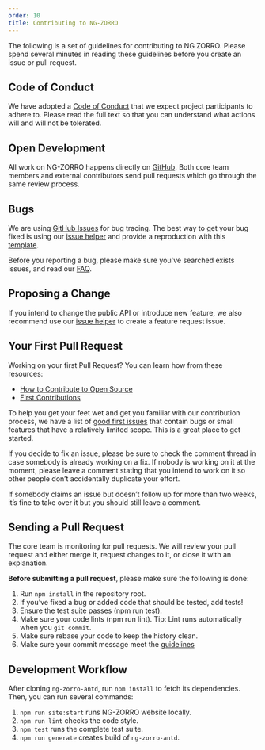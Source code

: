 ```yaml
---
order: 10
title: Contributing to NG-ZORRO
---
```


The following is a set of guidelines for contributing to NG ZORRO. Please spend several minutes in reading these guidelines before you create an issue or pull request.

## Code of Conduct

We have adopted a [Code of Conduct](https://github.com/NG-ZORRO/ng-zorro-antd/blob/master/CODE_OF_CONDUCT.md) that we expect project participants to adhere to. Please read the full text so that you can understand what actions will and will not be tolerated.

## Open Development

All work on NG-ZORRO happens directly on [GitHub](https://github.com/NG-ZORRO/ng-zorro-antd). Both core team members and external contributors send pull requests which go through the same review process.

## Bugs

We are using [GitHub Issues](https://github.com/NG-ZORRO/ng-zorro-antd/issues) for bug tracing. The best way to get your bug fixed is using our [issue helper](https://ng.ant.design/issue-helper/#/en) and provide a reproduction with this [template](https://stackblitz.com/edit/ng-zorro-antd-setup?file=app%2Fapp.component.ts).

Before you reporting a bug, please make sure you've searched exists issues, and read our [FAQ](docs/faq/en).

## Proposing a Change

If you intend to change the public API or introduce new feature, we also recommend use our [issue helper](https://ng.ant.design/issue-helper/#/en) to create a feature request issue.

## Your First Pull Request

Working on your first Pull Request? You can learn how from these resources:

* [How to Contribute to Open Source](https://opensource.guide/how-to-contribute/)
* [First Contributions](https://github.com/firstcontributions/first-contributions)

To help you get your feet wet and get you familiar with our contribution process, we have a list of [good first issues](https://github.com/NG-ZORRO/ng-zorro-antd/labels/good%20first%20issue) that contain bugs or small features that have a relatively limited scope. This is a great place to get started.

If you decide to fix an issue, please be sure to check the comment thread in case somebody is already working on a fix. If nobody is working on it at the moment, please leave a comment stating that you intend to work on it so other people don’t accidentally duplicate your effort.

If somebody claims an issue but doesn’t follow up for more than two weeks, it’s fine to take over it but you should still leave a comment.

## Sending a Pull Request

The core team is monitoring for pull requests. We will review your pull request and either merge it, request changes to it, or close it with an explanation.

**Before submitting a pull request**, please make sure the following is done:

1. Run `npm install` in the repository root.
2. If you’ve fixed a bug or added code that should be tested, add tests!
3. Ensure the test suite passes (npm run test).
4. Make sure your code lints (npm run lint). Tip: Lint runs automatically when you `git commit`.
5. Make sure rebase your code to keep the history clean.
6. Make sure your commit message meet the [guidelines](https://github.com/NG-ZORRO/ng-zorro-antd/blob/master/CONTRIBUTING.md#-commit-message-guidelines)

## Development Workflow

After cloning `ng-zorro-antd`, run `npm install` to fetch its dependencies. Then, you can run several commands:

1. `npm run site:start` runs NG-ZORRO website locally.
2. `npm run lint` checks the code style.
3. `npm test` runs the complete test suite.
4. `npm run generate` creates build of `ng-zorro-antd`.
